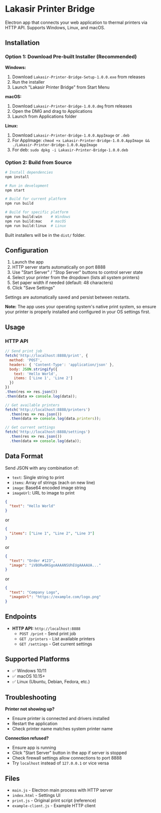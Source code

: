 # Lakasir Printer Bridge

Electron app that connects your web application to thermal printers via HTTP API. Supports Windows, Linux, and macOS.

## Installation

### Option 1: Download Pre-built Installer (Recommended)

**Windows:**
1. Download `Lakasir-Printer-Bridge-Setup-1.0.0.exe` from releases
2. Run the installer
3. Launch "Lakasir Printer Bridge" from Start Menu

**macOS:**
1. Download `Lakasir-Printer-Bridge-1.0.0.dmg` from releases
2. Open the DMG and drag to Applications
3. Launch from Applications folder

**Linux:**
1. Download `Lakasir-Printer-Bridge-1.0.0.AppImage` or `.deb`
2. For AppImage: `chmod +x Lakasir-Printer-Bridge-1.0.0.AppImage && ./Lakasir-Printer-Bridge-1.0.0.AppImage`
3. For deb: `sudo dpkg -i Lakasir-Printer-Bridge-1.0.0.deb`

### Option 2: Build from Source

```bash
# Install dependencies
npm install

# Run in development
npm start

# Build for current platform
npm run build

# Build for specific platform
npm run build:win    # Windows
npm run build:mac    # macOS
npm run build:linux  # Linux
```

Built installers will be in the `dist/` folder.

## Configuration

1. Launch the app
2. HTTP server starts automatically on port 8888
3. Use "Start Server" / "Stop Server" buttons to control server state
4. Select your printer from the dropdown (lists all system printers)
5. Set paper width if needed (default: 48 characters)
6. Click "Save Settings"

Settings are automatically saved and persist between restarts.

**Note:** The app uses your operating system's native print system, so ensure your printer is properly installed and configured in your OS settings first.

## Usage

### HTTP API

```javascript
// Send print job
fetch('http://localhost:8888/print', {
  method: 'POST',
  headers: { 'Content-Type': 'application/json' },
  body: JSON.stringify({
    text: 'Hello World',
    items: ['Line 1', 'Line 2']
  })
})
.then(res => res.json())
.then(data => console.log(data));

// Get available printers
fetch('http://localhost:8888/printers')
  .then(res => res.json())
  .then(data => console.log(data.printers));

// Get current settings
fetch('http://localhost:8888/settings')
  .then(res => res.json())
  .then(data => console.log(data));
```

## Data Format

Send JSON with any combination of:
- `text`: Single string to print
- `items`: Array of strings (each on new line)
- `image`: Base64 encoded image string
- `imageUrl`: URL to image to print

```json
{
  "text": "Hello World"
}
```

or

```json
{
  "items": ["Line 1", "Line 2", "Line 3"]
}
```

or

```json
{
  "text": "Order #123",
  "image": "iVBORw0KGgoAAAANSUhEUgAAAAUA..."
}
```

or

```json
{
  "text": "Company Logo",
  "imageUrl": "https://example.com/logo.png"
}
```

## Endpoints

- **HTTP API:** `http://localhost:8888`
  - `POST /print` - Send print job
  - `GET /printers` - List available printers
  - `GET /settings` - Get current settings

## Supported Platforms

- ✅ Windows 10/11
- ✅ macOS 10.15+
- ✅ Linux (Ubuntu, Debian, Fedora, etc.)

## Troubleshooting

**Printer not showing up?**
- Ensure printer is connected and drivers installed
- Restart the application
- Check printer name matches system printer name

**Connection refused?**
- Ensure app is running
- Click "Start Server" button in the app if server is stopped
- Check firewall settings allow connections to port 8888
- Try `localhost` instead of `127.0.0.1` or vice versa

## Files

- `main.js` - Electron main process with HTTP server
- `index.html` - Settings UI
- `print.js` - Original print script (reference)
- `example-client.js` - Example HTTP client

